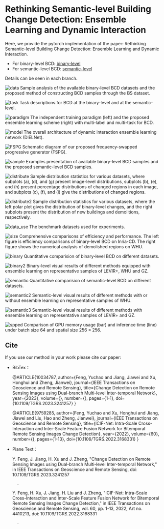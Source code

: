 # Rethinking Semantic-level Building Change Detection: Ensemble Learning and Dynamic Interaction

Here, we provide the pytorch implementation of the paper: Rethinking Semantic-level Building Change Detection: Ensemble Learning and Dynamic Interaction.

* For binary-level BCD: 
[binary-level](https://github.com/fengyuchao97/DIELNet/tree/main/CD_for_binary)
* For semantic-level BCD:
[semantic-level](https://github.com/fengyuchao97/DIELNet/tree/main/CD_for_semantic)

Details can be seen in each branch.

![data](./images/1.data.PNG)
Sample analysis of the available binary-level BCD datasets and the proposed method of constructing BCD samples through the BS dataset.

![task](./images/2.task.PNG)
Task descriptions for BCD at the binary-level and at the semantic-level.

![paradigm](./images/3.paradigm.PNG)
The independent training paradigm (left) and the proposed ensemble learning scheme (right) with multi-label and multi-task for BCD.

![model](./images/4.model.PNG)
The overall architecture of dynamic interaction ensemble learning network (DIELNet).

![FSPG](./images/5.FSPG.PNG)
Schematic diagram of our proposed frequency-swapped progressive generator (FSPG).

![sample](./images/6.Sample.PNG)
Examples presentation of available binary-level BCD samples and the proposed semantic-level BCD samples.

![distribute](./images/7.Distribute.PNG)
Sample distribution statistics for various datasets, where subplots (a), (d), and (g) present image-level distributions, subplots (b), (e), and (h) present percentage distributions of changed regions in each image, and subplots (c), (f), and (i) give the distributions of changed regions.

![distribute2](./images/9.Distribute2.PNG)
Sample distribution statistics for various datasets, where the left polar plot gives the distribution of binary-level changes, and the right subplots present the distribution of new buildings and demolitions, respectively.

![data_use](./images/8.Data.PNG)
The benchmark datasets used for experiments.

![size](./images/10.size.PNG)
Comprehensive comparisons of efficiency and performance. The left figure is efficiency comparisons of binary-level BCD on Inria-CD. The right figure shows the numerical analysis of demolished regions on WHU.

![binary](./images/11.binary_result.PNG)
Quantitative comparision of binary-level BCD on different datasets.

![binary2](./images/13.binary_result2.PNG)
Binary-level visual results of different methods equipped with ensemble learning on representative samples of LEVIR+, WHU and GZ.

![semantic](./images/12.semantic_result.PNG)
Quantitative comparision of semantic-level BCD on different datasets.

![semantic2](./images/14.semantic_result2.PNG)
Semantic-level visual results of different methods with or without ensemble learning on representative samples of WHU.

![semantic3](./images/15.semantic_result3.PNG)
Semantic-level visual results of different methods with ensemble learning on representative samples of LEVIR+ and GZ.

![spped](./images/16.speed.PNG)
Comparison of GPU memory usage (bar) and inference time (line) under batch size 64 and spatial size 256 × 256.

## Cite
If you use our method in your work please cite our paper:
* BibTex：


    @ARTICLE{10034787,
      author={Feng, Yuchao and Jiang, Jiawei and Xu, Honghui and Zheng, Jianwei},
      journal={IEEE Transactions on Geoscience and Remote Sensing}, 
      title={Change Detection on Remote Sensing Images using Dual-branch Multi-level Inter-temporal Network}, 
      year={2023},
      volume={},
      number={},
      pages={1-1},
      doi={10.1109/TGRS.2023.3241257}
    }


    @ARTICLE{9759285,
      author={Feng, Yuchao and Xu, Honghui and Jiang, Jiawei and Liu, Hao and Zheng, Jianwei},
      journal={IEEE Transactions on Geoscience and Remote Sensing}, 
      title={ICIF-Net: Intra-Scale Cross-Interaction and Inter-Scale Feature Fusion Network for Bitemporal Remote Sensing Images Change Detection}, 
      year={2022},
      volume={60},
      number={},
      pages={1-13},
      doi={10.1109/TGRS.2022.3168331}
    }
    

* Plane Text：
	
    Y. Feng, J. Jiang, H. Xu and J. Zheng, "Change Detection on Remote Sensing Images using Dual-branch Multi-level Inter-temporal Network," in IEEE Transactions on Geoscience and Remote Sensing, doi: 10.1109/TGRS.2023.3241257
        
        
        
        
        
        .
    
    Y. Feng, H. Xu, J. Jiang, H. Liu and J. Zheng, "ICIF-Net: Intra-Scale Cross-Interaction and Inter-Scale Feature Fusion Network for Bitemporal Remote Sensing Images Change Detection," in IEEE Transactions on Geoscience and Remote Sensing, vol. 60, pp. 1-13, 2022, Art no. 4410213, doi: 10.1109/TGRS.2022.3168331
        
        
        
        
        
        .
    
    
    

